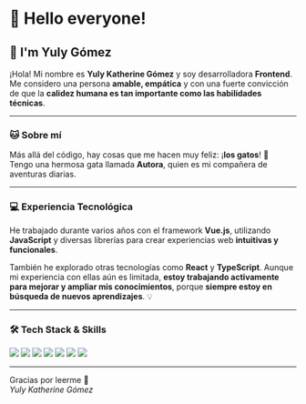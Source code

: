 # 👋 Hello everyone!

## 🌸 I'm Yuly Gómez

¡Hola! Mi nombre es **Yuly Katherine Gómez** y soy desarrolladora **Frontend**.  
Me considero una persona **amable, empática** y con una fuerte convicción de que la **calidez humana es tan importante como las habilidades técnicas**.

---

### 🐱 Sobre mí

Más allá del código, hay cosas que me hacen muy feliz: ¡**los gatos**! 🐾  
Tengo una hermosa gata llamada **Autora**, quien es mi compañera de aventuras diarias.

---

### 💻 Experiencia Tecnológica

He trabajado durante varios años con el framework **Vue.js**, utilizando **JavaScript** y diversas librerías para crear experiencias web **intuitivas y funcionales**.

También he explorado otras tecnologías como **React** y **TypeScript**. Aunque mi experiencia con ellas aún es limitada, **estoy trabajando activamente para mejorar y ampliar mis conocimientos**, porque **siempre estoy en búsqueda de nuevos aprendizajes**. 💡

---

### 🛠️ Tech Stack & Skills

<p align="left">
  <img src="https://img.shields.io/badge/Vue.js-4FC08D?style=flat&logo=vue.js&logoColor=white&logoWidth=20" />
  <img src="https://img.shields.io/badge/JavaScript-F7DF1E?style=flat&logo=javascript&logoColor=black&logoWidth=20" />
  <img src="https://img.shields.io/badge/React-61DAFB?style=flat&logo=react&logoColor=white&logoWidth=20" />
  <img src="https://img.shields.io/badge/Sass-CC6699?style=flat&logo=sass&logoColor=white&logoWidth=20" />
  <img src="https://img.shields.io/badge/PrimeVue-42b883?style=flat&logo=prime&logoColor=white&logoWidth=20" />
  <img src="https://img.shields.io/badge/Element_Plus-409EFF?style=flat&logo=element&logoColor=white&logoWidth=20" />
  <img src="https://img.shields.io/badge/BootstrapVue-7952B3?style=flat&logo=bootstrap&logoColor=white&logoWidth=20" />
</p>

---

Gracias por leerme 🌸  
_Yuly Katherine Gómez_

